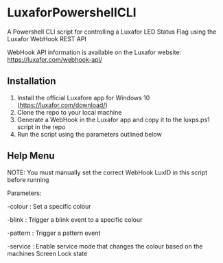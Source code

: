 # LuxaforPowershellCLI
A Powershell CLI script for controlling a Luxafor LED Status Flag using the Luxafor WebHook REST API

WebHook API information is available on the Luxafor website: https://luxafor.com/webhook-api/

Installation
------------
1. Install the official Luxafore app for Windows 10 (https://luxafor.com/download/)
2. Clone the repo to your local machine
3. Generate a WebHook in the Luxafor app and copy it to the luxps.ps1 script in the repo
4. Run the script using the parameters outlined below

Help Menu
---------
 
NOTE: You must manually set the correct WebHook LuxID in this script before running

Parameters:

-colour <colour>  :  Set a specific colour
 
-blink <colour>   :  Trigger a blink event to a specific colour
 
-pattern <pattern>:  Trigger a pattern event

-service          :  Enable service mode that changes the colour based on the machines Screen Lock state
